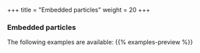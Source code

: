 +++
title = "Embedded particles"
weight = 20
+++

### Embedded particles

The following examples are available: 
{{% examples-preview %}}
